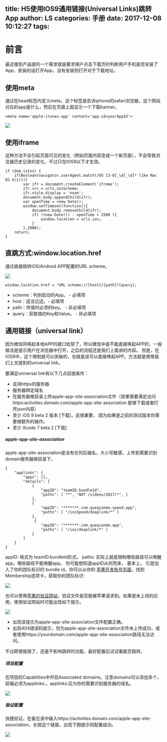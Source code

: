 title: H5使用IOS9通用链接(Universal Links)跳转App
author: LS
categories: 手册
date: 2017-12-08 10:12:27
tags:
---
前言
=========

最近接到产品提的一个需求就是要求用户点击下载页时判断用户手机是否安装了App，安装的话打开App，没有安装则打开对于下载地址。

## 使用meta

通过在head标签内定义meta，这个标签是告诉iphone的safari浏览器，这个网站对应的app是什么，然后在页面上面显示一个下载banner。

```
<meta name='apple-itunes-app' content='app-id=yourAppId'>
```
![](http://osph37mc5.bkt.clouddn.com/0601.PNG)

## 使用iframe

这种方法不会引起页面可见的变化（例如页面内容变成一个新页面），不会导致浏览器历史记录的变化，不过只在IOS9以下才生效。

```
if (dom.isIos) {
    if(Boolean(navigator.userAgent.match(/OS [3-8]_\d[_\d]* like Mac OS X/i))){
        var ifr = document.createElement('iframe');
        ifr.src = urls.iosScheme;
        ifr.style.display = 'none';
        document.body.appendChild(ifr);
        var openTime = +new Date();
        window.setTimeout(function(){
            document.body.removeChild(ifr);
            if( (+new Date()) - openTime > 2500 ){
                window.location = urls.ios;
            }
        },2000);
    return;
}
```

## 直跳方式:window.location.href

通过直接跳转iOS/Android APP配置的URL scheme。

![](http://osph37mc5.bkt.clouddn.com/0602.jpg)

```
window.location.href = "URL scheme://[host]/[path]?[query];
```

- scheme：判别启动的App。 - 必填项
- host：适当记述。- 必填项
- path：传值时必须的key。 - 非必填项
- query：获取值的Key和Value。 - 非必填项

## 通用链接（universal link）

因为微信将唤起本地APP的接口给禁了，所以微信中是不能直接唤起APP的，一般做法是提示用户在浏览器中打开，之后的流程还是我们上面讲的内容。
但是，在iOS9中，这个限制是可以突破的，也就是说可以直接唤起APP。方法就是使用我们上文提到的universal link。

要满足universal link有以下几点前提条件：

- 支持https的服务器
- 服务器绑定域名
- 在服务器根目录上传apple-app-site-association文件（效果需要满足访问https:activities.domain.com/apple-app-site-association 能够下载或者打开json内容）
- 至少 iOS 9 beta 2 版本 [下载]，这很重要， 因为如果是之前的测试版本你需要做额外的操作。
- 至少 Xcode 7 beta 2 [下载]

##### apple-app-site-association

apple-app-site-association是没有任何后缀名，大小写敏感，上传到需要识别domain服务器根目录下，

```
{
    "applinks": {
        "apps": [],
        "details": [
            {
                "appID": "teamID.bundleId",
                "paths": [ "*", "NOT /videos/2017/*", ]
            },
            {
                "appID": "*******.com.queqianme.speed.app",
                "paths": [ "/iosSpeed/deaplink/*" ]
            },
             {
                "appID": "*******.com.queqianme.app",
                "paths": [ "/ios/deaplink/*" ]
            }
        ]
    }
}
```

appID: 格式为 teamID.bundleId形式。
paths: 实际上就是限制哪些路径可以唤醒app，哪些路径不能唤醒app。
你可能想知道appID从何而来， 基本上， 它是加入了你的团队标识的 bundle id。你可以从你的 [苹果开发账号页面](https://link.jianshu.com?t=https://developer.apple.com/cn/)，找到Membership选项卡，获取你的团队标识:

![](http://osph37mc5.bkt.clouddn.com/0603.png)

也可以使用[苹果的验证网站](https://search.developer.apple.com/appsearch-validation-tool/)，验证文件是否能被苹果请求到。如果是未上线的应用，使用验证网站时可能出现如下提示。

![](http://osph37mc5.bkt.clouddn.com/0604.png)

- 出现该提示为apple-app-site-association文件配置正确。
- 出现404错误码提示，则为apple-app-site-association文件未上传成功，或者使用https://yourdomain.com/apple-app-site-association路径无法访问。

不过即使报错了，还是不影响跳转的功能，最好配置后试试看能否跳转。

##### 项目配置

在项目的Capablities中开启Associated domains。注意domains可以添加多个，前缀必须为applinks:，applinks:后为你的需要识别服务器的域名。

![](http://osph37mc5.bkt.clouddn.com/0605.png)

##### 验证配置

快捷验证，在备忘录中输入https://activities.domain.com/apple-app-site-association，长按这个链接，出现下图提示则配置成功。

![](http://osph37mc5.bkt.clouddn.com/0606.png)